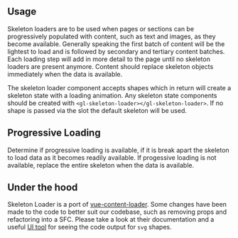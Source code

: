 ## Usage

Skeleton loaders are to be used when pages or sections can be progressively populated with content, such as text and images, as they become available. Generally speaking the first batch of content will be the lightest to load and is followed by secondary and tertiary content batches. Each loading step will add in more detail to the page until no skeleton loaders are present anymore. Content should replace skeleton objects immediately when the data is available.

The skeleton loader component accepts shapes which in return will create a skeleton state with a loading animation. Any skeleton state components should be created with `<gl-skeleton-loader></gl-skeleton-loader>`. If no shape is passed via the slot the default skeleton will be used.

## Progressive Loading

Determine if progressive loading is available, if it is break apart the skeleton to load data as it becomes readily available. If progessive loading is not available, replace the entire skeleton when the data is available.


## Under the hood

Skeleton Loader is a port of [vue-content-loader](https://github.com/egoist/vue-content-loader). Some changes have been made to the code to better suit our codebase, such as removing props and refactoring into a SFC. Please take a look at their documentation and a useful [UI tool](http://danilowoz.com/create-vue-content-loader/) for seeing the code output for `svg` shapes.